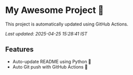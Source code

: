 # My Awesome Project 🚀

This project is automatically updated using GitHub Actions.

_Last updated: 2025-04-25 15:28:41 IST_

## Features
- Auto-update README using Python 🐍
- Auto Git push with GitHub Actions 🤖
